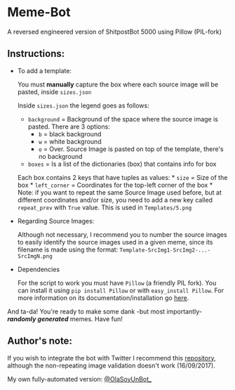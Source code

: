 # Meme-Bot
A reversed engineered version of ShitpostBot 5000 using Pillow (PIL-fork)

## Instructions: 
* To add a template:

    You must **manually** capture the box where each source image will be pasted, inside `sizes.json`

    Inside `sizes.json` the legend goes as follows:
    * `background` = Background of the space where the source image is pasted. There are 3 options:
        * `b` = black background
        * `w` = white background
        * `o` = Over. Source Image is pasted on top of the template, there's no background
    * `boxes` = Is a list of the dictionaries (box) that contains info for box
    
    Each box contains 2 keys that have tuples as values:
        * `size` = Size of the box
        * `left_corner` = Coordinates for the top-left corner of the box 
        * Note: if you want to repeat the same Source Image used before, but at different coordinates and/or size, you need to add a new key called `repeat_prev` with `True` value. This is used in `Templates/5.png`
    
* Regarding Source Images:

    Although not necessary, I recommend you to number the source images to easily identify the source images used in a given meme, since its filename is made using the format: `Template-SrcImg1-SrcImg2-...-SrcImgN.png` 
    
* Dependencies

    For the script to work you must have `Pillow` (a friendly PIL fork). You can install it using `pip install Pillow` or with `easy_install Pillow`. For more information on its documentation/installation go [here](http://pillow.readthedocs.io/en/stable/installation.html).
    
And ta-da! You're ready to make some dank -but most importantly- ***randomly generated*** memes. Have fun!

## Author's note:

If you wish to integrate the bot with Twitter I recommend this [repository](https://github.com/joaquinlpereyra/twitterImgBot), although the non-repeating image validation doesn't work (16/09/2017). 

My own fully-automated version: [@OlaSoyUnBot_](https://twitter.com/OlaSoyUnBot_)
